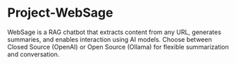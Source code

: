 # Project-WebSage
WebSage is a RAG chatbot that extracts content from any URL, generates summaries, and enables interaction using AI models. Choose between Closed Source (OpenAI) or Open Source (Ollama) for flexible summarization and conversation.
